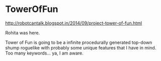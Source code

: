 TowerOfFun
==========

http://robotcantalk.blogspot.in/2014/09/project-tower-of-fun.html

Rohita was here.

Tower of Fun is going to be a infinite procedurally generated top-down shump roguelike with probably some unique features that I have in mind. Too many keywords... ya, I am aware. 
